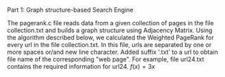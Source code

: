 Part 1: Graph structure-based Search Engine

The pagerank.c file reads data from a given collection of pages in the file collection.txt and builds a graph structure using Adjacency Matrix. Using the algorithm described below, we calculated the Weighted PageRank for every url in the file collection.txt. In this file, urls are separated by one or more spaces or/and new line character. Added suffix '.txt' to a url to obtain file name of the corresponding "web page". For example, file url24.txt contains the required information for url24. $f(x)=3x$


